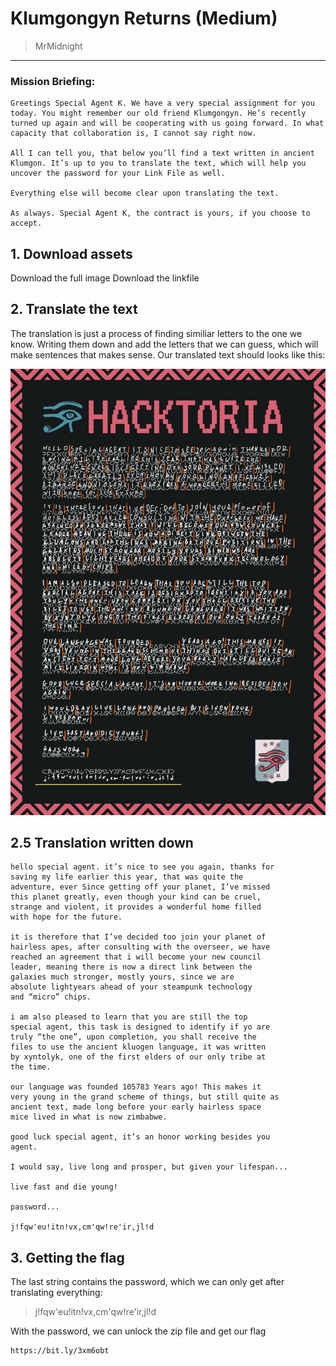 # Klumgongyn Returns (Medium)
> MrMidnight

-----------------------------------------

### Mission Briefing:

```
Greetings Special Agent K. We have a very special assignment for you today. You might remember our old friend Klumgongyn. He’s recently turned up again and will be cooperating with us going forward. In what capacity that collaboration is, I cannot say right now.

All I can tell you, that below you’ll find a text written in ancient Klumgon. It’s up to you to translate the text, which will help you uncover the password for your Link File as well.

Everything else will become clear upon translating the text.

As always. Special Agent K, the contract is yours, if you choose to accept.
```

## 1. Download assets

Download the full image
Download the linkfile 

## 2. Translate the text

The translation is just a process of finding similiar letters to the one we know. Writing them down and add the letters that we can guess, which will make sentences that makes sense. Our translated text should looks like this:

![solution-text](Translated.jpg)


## 2.5 Translation written down 

```
hello special agent. it’s nice to see you again, thanks for
saving my life earlier this year, that was quite the
adventure, ever Since getting off your planet, I’ve missed
this planet greatly, even though your kind can be cruel,
strange and violent, it provides a wonderful home filled
with hope for the future.

it is therefore that I’ve decided too join your planet of
hairless apes, after consulting with the overseer, we have
reached an agreement that i will become your new council
leader, meaning there is now a direct link between the
galaxies much stronger, mostly yours, since we are
absolute lightyears ahead of your steampunk technology
and “micro” chips.

i am also pleased to learn that you are still the top
special agent, this task is designed to identify if yo are
truly “the one”, upon completion, you shall receive the
files to use the ancient kluogen language, it was written
by xyntolyk, one of the first elders of our only tribe at
the time.

our language was founded 105783 Years ago! This makes it
very young in the grand scheme of things, but still quite as
ancient text, made long before your early hairless space
mice lived in what is now zimbabwe.

good luck special agent, it’s an honor working besides you
agent.

I would say, live long and prosper, but given your lifespan...

live fast and die young!

password...

j!fqw'eu!itn!vx,cm'qw!re'ir,jl!d
```

## 3. Getting the flag

The last string contains the password, which we can only get after translating everything:

>j!fqw'eu!itn!vx,cm'qw!re'ir,jl!d

With the password, we can unlock the zip file and get our flag

```
https://bit.ly/3xm6obt
```

